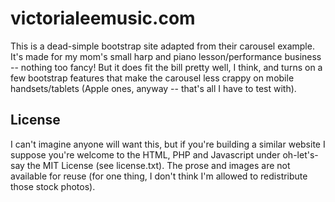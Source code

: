 victorialeemusic.com
====================

This is a dead-simple bootstrap site adapted from their carousel example. It's made for my mom's small harp and piano lesson/performance business -- nothing too fancy! But it does fit the bill pretty well, I think, and turns on a few bootstrap features that make the carousel less crappy on mobile handsets/tablets (Apple ones, anyway -- that's all I have to test with).

License
-------
I can't imagine anyone will want this, but if you're building a similar website I suppose you're welcome to the HTML, PHP and Javascript under oh-let's-say the MIT License (see license.txt). The prose and images are not available for reuse (for one thing, I don't think I'm allowed to redistribute those stock photos).
